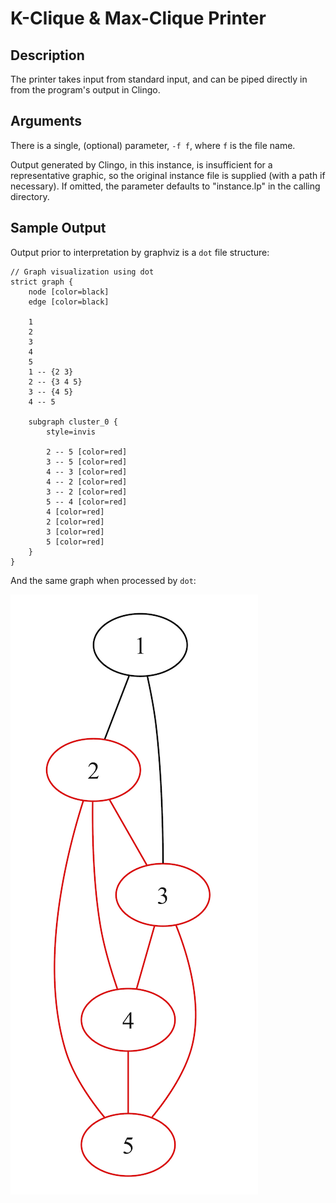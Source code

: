 # K-Clique & Max-Clique Printer

## Description
The printer takes input from standard input, and can be piped directly in from the program's output in Clingo.

## Arguments
There is a single, (optional) parameter, `-f f`, where `f` is the file name.

Output generated by Clingo, in this instance, is insufficient for a representative graphic, so the original instance file is supplied (with a path if necessary). If omitted, the parameter defaults to "instance.lp" in the calling directory.


## Sample Output
Output prior to interpretation by graphviz is a `dot` file structure:

```
// Graph visualization using dot
strict graph {
    node [color=black]
    edge [color=black]

    1
    2
    3
    4
    5
    1 -- {2 3}
    2 -- {3 4 5}
    3 -- {4 5}
    4 -- 5

    subgraph cluster_0 {
        style=invis

        2 -- 5 [color=red]
        3 -- 5 [color=red]
        4 -- 3 [color=red]
        4 -- 2 [color=red]
        3 -- 2 [color=red]
        5 -- 4 [color=red]
        4 [color=red]
        2 [color=red]
        3 [color=red]
        5 [color=red]
    }
}
```

And the same graph when processed by `dot`:

![Provided Instance Output](../images/instance.png)

